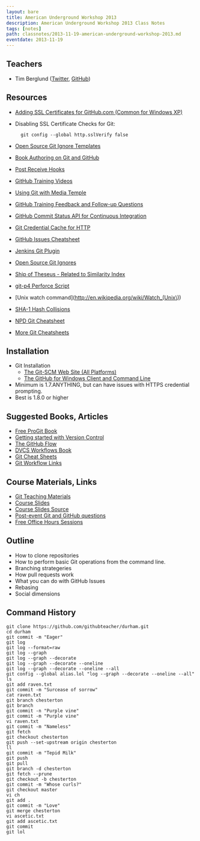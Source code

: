 ```yaml
---
layout: bare
title: American Underground Workshop 2013
description: American Underground Workshop 2013 Class Notes
tags: [notes]
path: classnotes/2013-11-19-american-underground-workshop-2013.md
eventdate: 2013-11-19
---
```


## Teachers
* Tim Berglund ([Twitter](http://twitter.com/tlberglund), [GitHub](https://github.com/tlberglund))

## Resources

* [Adding SSL Certificates for GitHub.com (Common for Windows XP)](http://stackoverflow.com/questions/3777075/https-github-access/4454754#4454754)
* Disabling SSL Certificate Checks for Git:

        git config --global http.sslVerify false
* [Open Source Git Ignore Templates](https://github.com/github/gitignore)
* [Book Authoring on Git and GitHub](http://teach.github.com/articles/book-authoring-using-git-and-github/)
* [Post Receive Hooks](https://help.github.com/articles/post-receive-hooks)
* [GitHub Training Videos](http://training.github.com/resources/videos/)
* [Using Git with Media Temple](http://carl-topham.com/theblog/post/using-git-media-temple/)
* [GitHub Training Feedback and Follow-up Questions](https://github.com/githubtraining/feedback/issues?state=open)
* [GitHub Commit Status API for Continuous Integration](https://github.com/blog/1227-commit-status-api)
* [Git Credential Cache for HTTP](http://teach.github.com/articles/lesson-git-credential-cache/)
* [GitHub Issues Cheatsheet](http://teach.github.com/articles/github-issues-cheatsheet/)
* [Jenkins Git Plugin](https://wiki.jenkins-ci.org/display/JENKINS/Git+Plugin)
* [Open Source Git Ignores](https://github.com/github/gitignore)
* [Ship of Theseus - Related to Similarity Index](http://en.wikipedia.org/wiki/Ship_of_Theseus)
* [git-p4 Perforce Script](http://answers.perforce.com/articles/KB_Article/Git-P4)
* [Unix watch command](http://en.wikipedia.org/wiki/Watch_(Unix\))
* [SHA-1 Hash Collisions](http://git-scm.com/book/ch6-1.html#A-SHORT-NOTE-ABOUT-SHA-1)
* [NPD Git Cheatsheet](http://ndpsoftware.com/git-cheatsheet.html)
* [More Git Cheatsheets](http://teach.github.com/articles/git-cheatsheets/)

## Installation
* Git Installation
    * [The Git-SCM Web Site (All Platforms)](http://git-scm.com)
    * [The GitHub for Windows Client and Command Line](http://windows.github.com)
* Minimum is 1.7.ANYTHING, but can have issues with HTTPS credential prompting.
* Best is 1.8.0 or higher

## Suggested Books, Articles
* [Free ProGit Book](http://git-scm.com/book)
* [Getting started with Version Control](http://teach.github.com/articles/lesson-new-to-version-control/)
* [The GitHub Flow](http://scottchacon.com/2011/08/31/github-flow.html)
* [DVCS Workflows Book](https://github.com/zkessin/dvcs-workflows)
* [Git Cheat Sheets](http://teach.github.com/articles/git-cheatsheets/)
* [Git Workflow Links](https://pinboard.in/u:matthew.mccullough/t:git+workflow)

## Course Materials, Links
* [Git Teaching Materials](http://teach.github.com)
* [Course Slides](http://teach.github.com/presentations/)
* [Course Slides Source](https://github.com/github/teach.github.com/tree/gh-pages/presentations)
* [Post-event Git and GitHub questions](https://github.com/githubtraining/feedback/)
* [Free Office Hours Sessions](http://training.github.com/web/free-classes/)

## Outline
* How to clone repositories 
* How to perform basic Git operations from the command line.
* Branching strategeries
* How pull requests work
* What you can do with GitHub Issues
* Rebasing
* Social dimensions

## Command History

    git clone https://github.com/githubteacher/durham.git
    cd durham
    git commit -m "Eager"
    git log
    git log --format=raw
    git log --graph
    git log --graph --decorate
    git log --graph --decorate --oneline
    git log --graph --decorate --oneline --all
    git config --global alias.lol "log --graph --decorate --oneline --all"
    ls
    git add raven.txt
    git commit -m "Surcease of sorrow"
    cat raven.txt
    git branch chesterton
    git branch
    git commit -n "Purple vine"
    git commit -m "Purple vine"
    vi raven.txt
    git commit -m "Nameless"
    git fetch
    git checkout chesterton
    git push --set-upstream origin chesterton
    ll
    git commit -m "Tepid Milk"
    git push
    git pull
    git branch -d chesterton
    git fetch --prune
    git checkout -b chesterton
    git commit -m "Whose curls?"
    git checkout master
    vi ch
    git add .
    git commit -m "Love"
    git merge chesterton
    vi ascetic.txt
    git add ascetic.txt
    git commit
    git lol

